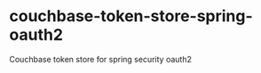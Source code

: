 couchbase-token-store-spring-oauth2
===================================

Couchbase token store for spring security oauth2
